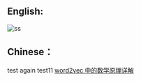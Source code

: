 
## English:

![ss](http://mathurl.com/5euwuy)
## Chinese：
test again
test11
[word2vec 中的数学原理详解](http://suanfazu.com/t/word2vec-zhong-de-shu-xue-yuan-li-xiang-jie-duo-tu-wifixia-yue-du/178)